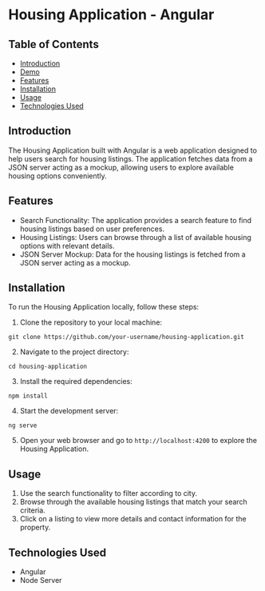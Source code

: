 # Housing Application - Angular


## Table of Contents
- [Introduction](#introduction)
- [Demo](#demo)
- [Features](#features)
- [Installation](#installation)
- [Usage](#usage)
- [Technologies Used](#technologies-used)

## Introduction
The Housing Application built with Angular is a web application designed to help users search for housing listings. The application fetches data from a JSON server acting as a mockup, allowing users to explore available housing options conveniently.

## Features
- Search Functionality: The application provides a search feature to find housing listings based on user preferences.
- Housing Listings: Users can browse through a list of available housing options with relevant details.
- JSON Server Mockup: Data for the housing listings is fetched from a JSON server acting as a mockup.

## Installation
To run the Housing Application locally, follow these steps:

1. Clone the repository to your local machine:
```
git clone https://github.com/your-username/housing-application.git
```

2. Navigate to the project directory:
```
cd housing-application
```

3. Install the required dependencies:
```
npm install
```

4. Start the development server:
```
ng serve
```

5. Open your web browser and go to `http://localhost:4200` to explore the Housing Application.

## Usage
 
1. Use the search functionality to filter according to city.
2. Browse through the available housing listings that match your search criteria.
3. Click on a listing to view more details and contact information for the property.

## Technologies Used
- Angular
- Node Server

